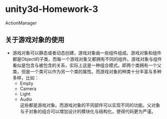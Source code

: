 # unity3d-Homework-3
ActionManager
## 关于游戏对象的使用
- 游戏对象可以静态或者动态创建，游戏对象由一些组件组成。游戏对象和组件都是Object的子类，而每一个游戏对象又都拥有不同的组件。游戏对象与组件看似是包含与被包含的关系，实际上这是一种组合模式。即两个类拥有一个父类，但是一个类可以作为另一个类的属性。而游戏对象的种类十分丰富与多种多样，比如：
   - Empty
   - Camera
   - Light
   - Audio <br/>
 这些都是游戏对象。而游戏对象的不同部件可以实现不同的功能。父对象与子对象的组合可以增加设计的模块化与结构化，使得代码更为严谨。
 
